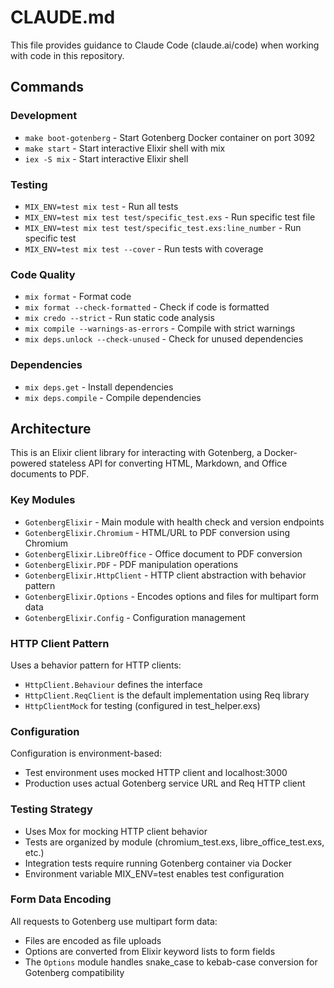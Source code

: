 # CLAUDE.md

This file provides guidance to Claude Code (claude.ai/code) when working with code in this repository.

## Commands

### Development
- `make boot-gotenberg` - Start Gotenberg Docker container on port 3092
- `make start` - Start interactive Elixir shell with mix
- `iex -S mix` - Start interactive Elixir shell

### Testing
- `MIX_ENV=test mix test` - Run all tests
- `MIX_ENV=test mix test test/specific_test.exs` - Run specific test file
- `MIX_ENV=test mix test test/specific_test.exs:line_number` - Run specific test
- `MIX_ENV=test mix test --cover` - Run tests with coverage

### Code Quality
- `mix format` - Format code
- `mix format --check-formatted` - Check if code is formatted
- `mix credo --strict` - Run static code analysis
- `mix compile --warnings-as-errors` - Compile with strict warnings
- `mix deps.unlock --check-unused` - Check for unused dependencies

### Dependencies
- `mix deps.get` - Install dependencies
- `mix deps.compile` - Compile dependencies

## Architecture

This is an Elixir client library for interacting with Gotenberg, a Docker-powered stateless API for converting HTML, Markdown, and Office documents to PDF.

### Key Modules
- `GotenbergElixir` - Main module with health check and version endpoints
- `GotenbergElixir.Chromium` - HTML/URL to PDF conversion using Chromium
- `GotenbergElixir.LibreOffice` - Office document to PDF conversion
- `GotenbergElixir.PDF` - PDF manipulation operations
- `GotenbergElixir.HttpClient` - HTTP client abstraction with behavior pattern
- `GotenbergElixir.Options` - Encodes options and files for multipart form data
- `GotenbergElixir.Config` - Configuration management

### HTTP Client Pattern
Uses a behavior pattern for HTTP clients:
- `HttpClient.Behaviour` defines the interface
- `HttpClient.ReqClient` is the default implementation using Req library
- `HttpClientMock` for testing (configured in test_helper.exs)

### Configuration
Configuration is environment-based:
- Test environment uses mocked HTTP client and localhost:3000
- Production uses actual Gotenberg service URL and Req HTTP client

### Testing Strategy
- Uses Mox for mocking HTTP client behavior
- Tests are organized by module (chromium_test.exs, libre_office_test.exs, etc.)
- Integration tests require running Gotenberg container via Docker
- Environment variable MIX_ENV=test enables test configuration

### Form Data Encoding
All requests to Gotenberg use multipart form data:
- Files are encoded as file uploads
- Options are converted from Elixir keyword lists to form fields
- The `Options` module handles snake_case to kebab-case conversion for Gotenberg compatibility